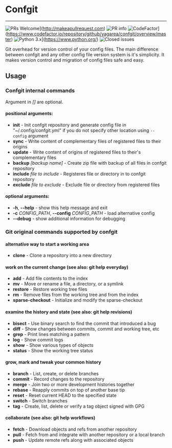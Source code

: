 # Confgit

---

![PRs Welcome](https://img.shields.io/badge/PRs-welcome-brightgreen.svg?style=flat-square)](http://makeapullrequest.com)
![PR info](https://img.shields.io/github/issues-pr/yagarea/confgit)
![CodeFactor](https://www.codefactor.io/repository/github/yagarea/confgit/badge/master)](https://www.codefactor.io/repository/github/yagarea/confgit/overview/master)
![Python 3.x](https://img.shields.io/badge/python-3.x-green.svg)](https://www.python.org/)
![Closed issues](https://img.shields.io/github/issues-closed/yagarea/confgit)

Git overhead for version control of your config files. The main difference between confgit and any other config file 
version system is it's simplicity. It makes version control and migration of config files safe and easy.

## Usage

### Confgit internal commands
Argument in _[]_ are optional.

#### positional arguments:
- **init**                      - Init confgit repository and generate config file in "~/.config/confgit.yml" if you do not 
  specify other location using `--config` argument
- **sync**                      - Write content of complementary files of registered files to their origins
- **update**                    - Write content of origins of registered files to their's complementary files
- **backup** _[backup name]_    - Create zip file with backup of all files in confgit repository
- **include** _file to include_ - Registeres file or directory in to confgit repository
- **exclude** _file to exclude_ - Exclude file or directory from registered files 

#### optional arguments:
- **-h**, **--help**                                - show this help message and exit 
- **-c** _CONFIG_PATH_, **--config** _CONFIG_PATH_  - load alternative config
- **--debug**                                       - show additional information for debugging

### Git original commands supported by confgit

#### alternative way to start a working area 
 - **clone**             - Clone a repository into a new directory
    
#### work on the current change (see also: git help everyday)
- **add**               - Add file contents to the index
- **mv**                - Move or rename a file, a directory, or a symlink
- **restore**           - Restore working tree files
- **rm**                - Remove files from the working tree and from the index
- **sparse-checkout**   - Initialize and modify the sparse-checkout
    
#### examine the history and state (see also: git help revisions)
- **bisect**            - Use binary search to find the commit that introduced a bug
- **diff**              - Show changes between commits, commit and working tree, etc
- **grep**              - Print lines matching a pattern
- **log**               - Show commit logs
- **show**              - Show various types of objects
- **status**            - Show the working tree status 
  
#### grow, mark and tweak your common history
- **branch**            - List, create, or delete branches
- **commit**            - Record changes to the repository
- **merge**             - Join two or more development histories together
- **rebase**            - Reapply commits on top of another base tip
- **reset**             - Reset current HEAD to the specified state
- **switch**            - Switch branches
- **tag**               - Create, list, delete or verify a tag object signed with GPG

#### collaborate (see also: git help workflows)
- **fetch**             - Download objects and refs from another repository
- **pull**              - Fetch from and integrate with another repository or a local branch
- **push**              - Update remote refs along with associated objects


